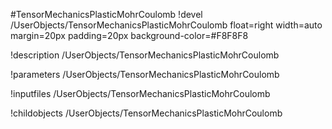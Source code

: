 <!-- MOOSE Object Documentation Stub: Remove this when content is added. -->
#TensorMechanicsPlasticMohrCoulomb
!devel /UserObjects/TensorMechanicsPlasticMohrCoulomb float=right width=auto margin=20px padding=20px background-color=#F8F8F8

!description /UserObjects/TensorMechanicsPlasticMohrCoulomb

!parameters /UserObjects/TensorMechanicsPlasticMohrCoulomb

!inputfiles /UserObjects/TensorMechanicsPlasticMohrCoulomb

!childobjects /UserObjects/TensorMechanicsPlasticMohrCoulomb
